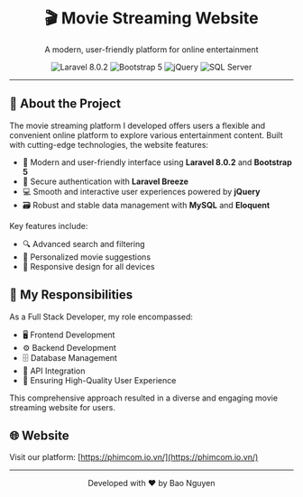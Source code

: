 <div align="center">
  <h1>🎬 Movie Streaming Website</h1>
  <p>A modern, user-friendly platform for online entertainment</p>
  <img src="https://img.shields.io/badge/Laravel-8.0.2-FF2D20?style=for-the-badge&logo=laravel&logoColor=white" alt="Laravel 8.0.2"/>
  <img src="https://img.shields.io/badge/Bootstrap-5-7952B3?style=for-the-badge&logo=bootstrap&logoColor=white" alt="Bootstrap 5"/>
  <img src="https://img.shields.io/badge/jQuery-0769AD?style=for-the-badge&logo=jquery&logoColor=white" alt="jQuery"/>
  <img src="https://img.shields.io/badge/SQL_Server-CC2927?style=for-the-badge&logo=microsoft-sql-server&logoColor=white" alt="SQL Server"/>
</div>

<hr>

## 🚀 About the Project

The movie streaming platform I developed offers users a flexible and convenient online platform to explore various entertainment content. Built with cutting-edge technologies, the website features:

- 🎨 Modern and user-friendly interface using **Laravel 8.0.2** and **Bootstrap 5**
- 🔐 Secure authentication with **Laravel Breeze**
- 💻 Smooth and interactive user experiences powered by **jQuery**
- 🗃️ Robust and stable data management with **MySQL** and **Eloquent**

Key features include:
- 🔍 Advanced search and filtering
- 🎥 Personalized movie suggestions
- 📱 Responsive design for all devices

## 💼 My Responsibilities

As a Full Stack Developer, my role encompassed:
- 🖥️ Frontend Development
- ⚙️ Backend Development
- 🗄️ Database Management
- 🔗 API Integration
- 🌟 Ensuring High-Quality User Experience

This comprehensive approach resulted in a diverse and engaging movie streaming website for users.

## 🌐 Website

Visit our platform: [https://phimcom.io.vn/](https://phimcom.io.vn/)

<hr>

<div align="center">
  <p>Developed with ❤️ by Bao Nguyen</p>
</div>
